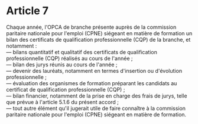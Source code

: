 # Article 7

  
 Chaque année, l'OPCA de branche présente auprès de la commission paritaire nationale pour l'emploi (CPNE) siégeant en matière de formation un bilan des certificats de qualification professionnelle (CQP) de la branche, et notamment :  
 ― bilans quantitatif et qualitatif des certificats de qualification professionnelle (CQP) réalisés au cours de l'année ;  
 ― bilan des jurys réunis au cours de l'année ;  
 ― devenir des lauréats, notamment en termes d'insertion ou d'évolution professionnelle ;  
 ― évaluation des organismes de formation préparant les candidats au certificat de qualification professionnelle (CQP) ;  
 ― bilan financier, notamment de la prise en charge des frais de jurys, telle que prévue à l'article 5.1.6 du présent accord ;  
 ― tout autre élément qu'il jugerait utile de faire connaître à la commission paritaire nationale pour l'emploi (CPNE) siégeant en matière de formation.

